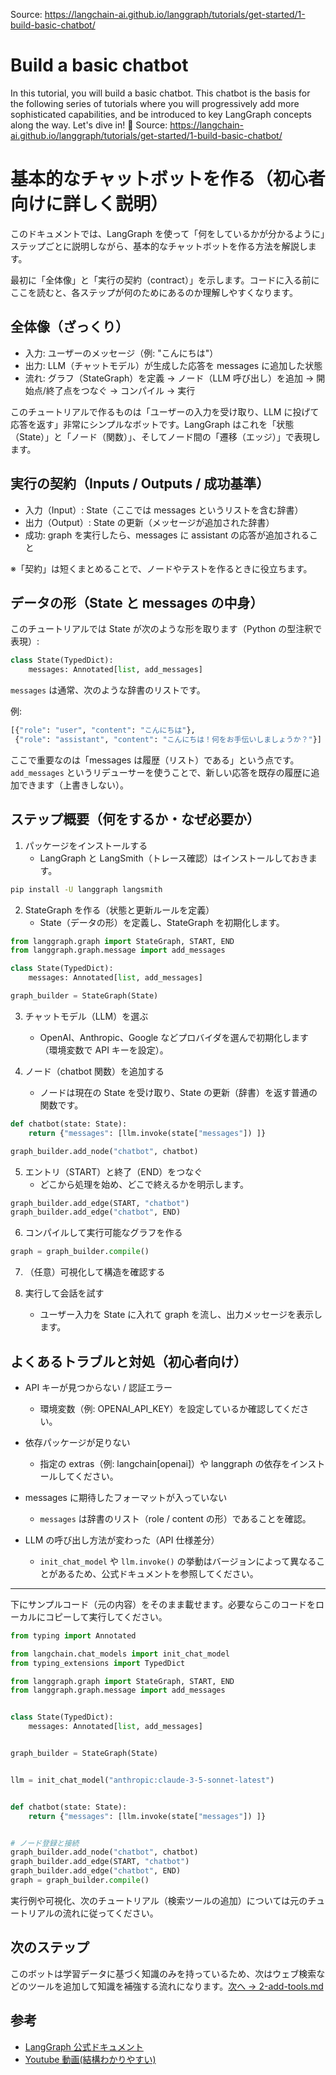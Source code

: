 Source: https://langchain-ai.github.io/langgraph/tutorials/get-started/1-build-basic-chatbot/

# Build a basic chatbot

In this tutorial, you will build a basic chatbot. This chatbot is the basis for the following series of tutorials where you will progressively add more sophisticated capabilities, and be introduced to key LangGraph concepts along the way. Let's dive in! 🌟
Source: https://langchain-ai.github.io/langgraph/tutorials/get-started/1-build-basic-chatbot/

# 基本的なチャットボットを作る（初心者向けに詳しく説明）

このドキュメントでは、LangGraph を使って「何をしているかが分かるように」ステップごとに説明しながら、基本的なチャットボットを作る方法を解説します。

最初に「全体像」と「実行の契約（contract）」を示します。コードに入る前にここを読むと、各ステップが何のためにあるのか理解しやすくなります。

## 全体像（ざっくり）

- 入力: ユーザーのメッセージ（例: "こんにちは"）
- 出力: LLM（チャットモデル）が生成した応答を messages に追加した状態
- 流れ: グラフ（StateGraph）を定義 → ノード（LLM 呼び出し）を追加 → 開始点/終了点をつなぐ → コンパイル → 実行

このチュートリアルで作るものは「ユーザーの入力を受け取り、LLM に投げて応答を返す」非常にシンプルなボットです。LangGraph はこれを「状態（State）」と「ノード（関数）」、そしてノード間の「遷移（エッジ）」で表現します。

## 実行の契約（Inputs / Outputs / 成功基準）

- 入力（Input）: State（ここでは messages というリストを含む辞書）
- 出力（Output）: State の更新（メッセージが追加された辞書）
- 成功: graph を実行したら、messages に assistant の応答が追加されること

※「契約」は短くまとめることで、ノードやテストを作るときに役立ちます。

## データの形（State と messages の中身）

このチュートリアルでは State が次のような形を取ります（Python の型注釈で表現）:

```python
class State(TypedDict):
    messages: Annotated[list, add_messages]
```

`messages` は通常、次のような辞書のリストです。

例:

```python
[{"role": "user", "content": "こんにちは"},
 {"role": "assistant", "content": "こんにちは！何をお手伝いしましょうか？"}]
```

ここで重要なのは「messages は履歴（リスト）である」という点です。`add_messages` というリデューサーを使うことで、新しい応答を既存の履歴に追加できます（上書きしない）。

## ステップ概要（何をするか・なぜ必要か）

1) パッケージをインストールする
   - LangGraph と LangSmith（トレース確認）はインストールしておきます。

```bash
pip install -U langgraph langsmith
```

2) StateGraph を作る（状態と更新ルールを定義）
   - State（データの形）を定義し、StateGraph を初期化します。

```python
from langgraph.graph import StateGraph, START, END
from langgraph.graph.message import add_messages

class State(TypedDict):
    messages: Annotated[list, add_messages]

graph_builder = StateGraph(State)
```

3) チャットモデル（LLM）を選ぶ
   - OpenAI、Anthropic、Google などプロバイダを選んで初期化します（環境変数で API キーを設定）。

4) ノード（chatbot 関数）を追加する
   - ノードは現在の State を受け取り、State の更新（辞書）を返す普通の関数です。

```python
def chatbot(state: State):
    return {"messages": [llm.invoke(state["messages"]) ]}

graph_builder.add_node("chatbot", chatbot)
```

5) エントリ（START）と終了（END）をつなぐ
   - どこから処理を始め、どこで終えるかを明示します。

```python
graph_builder.add_edge(START, "chatbot")
graph_builder.add_edge("chatbot", END)
```

6) コンパイルして実行可能なグラフを作る

```python
graph = graph_builder.compile()
```

7) （任意）可視化して構造を確認する

8) 実行して会話を試す
   - ユーザー入力を State に入れて graph を流し、出力メッセージを表示します。

## よくあるトラブルと対処（初心者向け）

- API キーが見つからない / 認証エラー
  - 環境変数（例: OPENAI_API_KEY）を設定しているか確認してください。

- 依存パッケージが足りない
  - 指定の extras（例: langchain[openai]）や langgraph の依存をインストールしてください。

- messages に期待したフォーマットが入っていない
  - `messages` は辞書のリスト（role / content の形）であることを確認。

- LLM の呼び出し方法が変わった（API 仕様差分）
  - `init_chat_model` や `llm.invoke()` の挙動はバージョンによって異なることがあるため、公式ドキュメントを参照してください。

---

下にサンプルコード（元の内容）をそのまま載せます。必要ならこのコードをローカルにコピーして実行してください。

```python
from typing import Annotated

from langchain.chat_models import init_chat_model
from typing_extensions import TypedDict

from langgraph.graph import StateGraph, START, END
from langgraph.graph.message import add_messages


class State(TypedDict):
    messages: Annotated[list, add_messages]


graph_builder = StateGraph(State)


llm = init_chat_model("anthropic:claude-3-5-sonnet-latest")


def chatbot(state: State):
    return {"messages": [llm.invoke(state["messages"]) ]}


# ノード登録と接続
graph_builder.add_node("chatbot", chatbot)
graph_builder.add_edge(START, "chatbot")
graph_builder.add_edge("chatbot", END)
graph = graph_builder.compile()
```

実行例や可視化、次のチュートリアル（検索ツールの追加）については元のチュートリアルの流れに従ってください。

## 次のステップ

このボットは学習データに基づく知識のみを持っているため、次はウェブ検索などのツールを追加して知識を補強する流れになります。[次へ → 2-add-tools.md](./2-add-tools.md)

## 参考
- [LangGraph 公式ドキュメント](https://langchain-ai.github.io/langgraph/)
- [Youtube 動画(結構わかりやすい)](https://www.youtube.com/watch?v=CvqQFqRLjeQ)